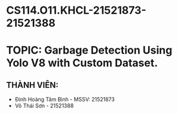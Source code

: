 # CS114.O11.KHCL-21521873-21521388

# TOPIC: Garbage Detection Using Yolo V8 with Custom Dataset.

## THÀNH VIÊN:

  - Đinh Hoàng Tâm Bình - MSSV: 21521873 
  - Võ Thái Sơn - 21521388


 




